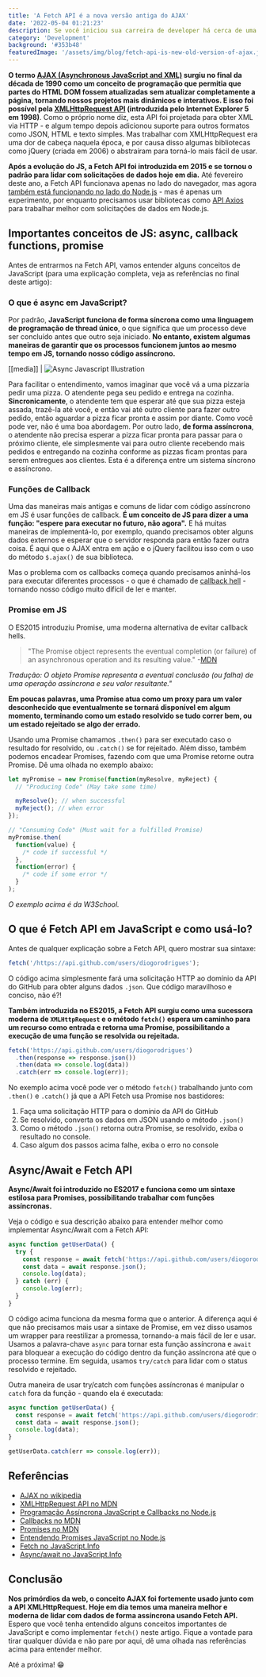 ```yaml
---
title: 'A Fetch API é a nova versão antiga do AJAX'
date: '2022-05-04 01:21:23'
description: Se você iniciou sua carreira de developer há cerca de uma década, provavelmente sabe como era complicado usar AJAX em nossas aplicações da web. No entanto, agora todos nós sabemos que o JavaScript vanilla moderno nos apresenta várias funcionalidades poderosas, incluindo a Fetch API - uma maneira mais fácil de obter dados do servidor sem recarregar a página.
category: 'Development'
background: '#353b48'
featuredImage: '/assets/img/blog/fetch-api-is-new-old-version-of-ajax.jpg'
---
```


**O termo [AJAX (Asynchronous JavaScript and XML)](<https://en.wikipedia.org/wiki/Ajax_(programming)>) surgiu no final da década de 1990 como um conceito de programação que permitia que partes do HTML DOM fossem atualizadas sem atualizar completamente a página, tornando nossos projetos mais dinâmicos e interativos. E isso foi possível pela [XMLHttpRequest API](https://developer.mozilla.org/en-US/docs/Web/API/XMLHTTPRequest) (introduzida pelo Internet Explorer 5 em 1998)**. Como o próprio nome diz, esta API foi projetada para obter XML via HTTP - e algum tempo depois adicionou suporte para outros formatos como JSON, HTML e texto simples. Mas trabalhar com XMLHttpRequest era uma dor de cabeça naquela época, e por causa disso algumas bibliotecas como jQuery (criada em 2006) o abstraíram para torná-lo mais fácil de usar.

**Após a evolução do JS, a Fetch API foi introduzida em 2015 e se tornou o padrão para lidar com solicitações de dados hoje em dia.** Até fevereiro deste ano, a Fetch API funcionava apenas no lado do navegador, mas agora [também está funcionando no lado do Node.js](https://blog.logrocket.com/fetch-api-node-js/) - mas é apenas um experimento, por enquanto precisamos usar bibliotecas como [API Axios](https://axios-http.com/docs/intro) para trabalhar melhor com solicitações de dados em Node.js.

## Importantes conceitos de JS: async, callback functions, promise

Antes de entrarmos na Fetch API, vamos entender alguns conceitos de JavaScript (para uma explicação completa, veja as referências no final deste artigo):

### O que é async em JavaScript?

Por padrão, **JavaScript funciona de forma síncrona como uma linguagem de programação de thread único**, o que significa que um processo deve ser concluído antes que outro seja iniciado. **No entanto, existem algumas maneiras de garantir que os processos funcionem juntos ao mesmo tempo em JS, tornando nosso código assíncrono.**

[[media]]
| ![Async Javascript Illustration](/assets/img/blog/async-javascript-illustration.jpg)

Para facilitar o entendimento, vamos imaginar que você vá a uma pizzaria pedir uma pizza. O atendente pega seu pedido e entrega na cozinha. **Sincronicamente**, o atendente tem que esperar até que sua pizza esteja assada, trazê-la até você, e então vai até outro cliente para fazer outro pedido, então aguardar a pizza ficar pronta e assim por diante. Como você pode ver, não é uma boa abordagem. Por outro lado, **de forma assíncrona**, o atendente não precisa esperar a pizza ficar pronta para passar para o próximo cliente, ele simplesmente vai para outro cliente recebendo mais pedidos e entregando na cozinha conforme as pizzas ficam prontas para serem entregues aos clientes. Esta é a diferença entre um sistema síncrono e assíncrono.

### Funções de Callback

Uma das maneiras mais antigas e comuns de lidar com código assíncrono em JS é usar funções de callback. **É um conceito de JS para dizer a uma função: "espere para executar no futuro, não agora".** E há muitas maneiras de implementá-lo, por exemplo, quando precisamos obter alguns dados externos e esperar que o servidor responda para então fazer outra coisa. É aqui que o AJAX entra em ação e o jQuery facilitou isso com o uso do método `$.ajax()` de sua biblioteca.

Mas o problema com os callbacks começa quando precisamos aninhá-los para executar diferentes processos - o que é chamado de [callback hell](http://callbackhell.com/) - tornando nosso código muito difícil de ler e manter.

### Promise em JS

O ES2015 introduziu Promise, uma moderna alternativa de evitar callback hells.

> "The Promise object represents the eventual completion (or failure) of an asynchronous operation and its resulting value." -[MDN](https://developer.mozilla.org/en-US/docs/Web/JavaScript/Reference/Global_Objects/Promise)

_Tradução: O objeto Promise representa a eventual conclusão (ou falha) de uma operação assíncrona e seu valor resultante."_

**Em poucas palavras, uma Promise atua como um proxy para um valor desconhecido que eventualmente se tornará disponível em algum momento, terminando como um estado resolvido se tudo correr bem, ou um estado rejeitado se algo der errado.**

Usando uma Promise chamamos `.then()` para ser executado caso o resultado for resolvido, ou `.catch()` se for rejeitado. Além disso, também podemos encadear Promises, fazendo com que uma Promise retorne outra Promise. Dê uma olhada no exemplo abaixo:

```js
let myPromise = new Promise(function(myResolve, myReject) {
  // "Producing Code" (May take some time)

  myResolve(); // when successful
  myReject(); // when error
});

// "Consuming Code" (Must wait for a fulfilled Promise)
myPromise.then(
  function(value) {
    /* code if successful */
  },
  function(error) {
    /* code if some error */
  }
);
```

_O exemplo acima é da W3School._

## O que é Fetch API em JavaScript e como usá-lo?

Antes de qualquer explicação sobre a Fetch API, quero mostrar sua sintaxe:

```js
fetch('/https://api.github.com/users/diogorodrigues');
```

O código acima simplesmente fará uma solicitação HTTP ao domínio da API do GitHub para obter alguns dados `.json`. Que código maravilhoso e conciso, não é?!

**Também introduzida no ES2015, a Fetch API surgiu como uma sucessora moderna de `XMLHttpRequest` e o método `fetch()` espera um caminho para um recurso como entrada e retorna uma Promise, possibilitando a execução de uma função se resolvida ou rejeitada.**

```js
fetch('https://api.github.com/users/diogorodrigues')
  .then(response => response.json())
  .then(data => console.log(data))
  .catch(err => console.log(err));
```

No exemplo acima você pode ver o método `fetch()` trabalhando junto com `.then()` e `.catch()` já que a API Fetch usa Promise nos bastidores:

1. Faça uma solicitação HTTP para o domínio da API do GitHub
2. Se resolvido, converta os dados em JSON usando o método `.json()`
3. Como o método `.json()` retorna outra Promise, se resolvido, exiba o resultado no console.
4. Caso algum dos passos acima falhe, exiba o erro no console

## Async/Await e Fetch API

**Async/Await foi introduzido no ES2017 e funciona como um sintaxe estilosa para Promises, possibilitando trabalhar com funções assíncronas.**

Veja o código e sua descrição abaixo para entender melhor como implementar Async/Await com a Fetch API:

```js
async function getUserData() {
  try {
    const response = await fetch('https://api.github.com/users/diogorodrigues');
    const data = await response.json();
    console.log(data);
  } catch (err) {
    console.log(err);
  }
}
```

O código acima funciona da mesma forma que o anterior. A diferença aqui é que não precisamos mais usar a sintaxe de Promise, em vez disso usamos um wrapper para reestilizar a promessa, tornando-a mais fácil de ler e usar. Usamos a palavra-chave `async` para tornar esta função assíncrona e `await` para bloquear a execução do código dentro da função assíncrona até que o processo termine. Em seguida, usamos `try/catch` para lidar com o status resolvido e rejeitado.

Outra maneira de usar try/catch com funções assíncronas é manipular o `catch` fora da função - quando ela é executada:

```js
async function getUserData() {
  const response = await fetch('https://api.github.com/users/diogorodrigues');
  const data = await response.json();
  console.log(data);
}

getUserData.catch(err => console.log(err));
```

## Referências

- [AJAX no wikipedia](<https://en.wikipedia.org/wiki/Ajax_(programming)>)
- [XMLHttpRequest API no MDN](https://developer.mozilla.org/en-US/docs/Web/API/XMLHTTPRequest)
- [Programação Assíncrona JavaScript e Callbacks no Node.js](https://nodejs.dev/learn/javascript-asynchronous-programming-and-callbacks)
- [Callbacks no MDN](https://developer.mozilla.org/en-US/docs/Glossary/Callback_function)
- [Promises no MDN](https://developer.mozilla.org/en-US/docs/Web/JavaScript/Reference/Global_Objects/Promise)
- [Entendendo Promises JavaScript no Node.js](https://nodejs.dev/learn/understanding-javascript-promises)
- [Fetch no JavaScript.Info](https://javascript.info/fetch)
- [Async/await no JavaScript.Info](https://javascript.info/async-await)

## Conclusão

**Nos primórdios da web, o conceito AJAX foi fortemente usado junto com a API XMLHttpRequest. Hoje em dia temos uma maneira melhor e moderna de lidar com dados de forma assíncrona usando Fetch API.** Espero que você tenha entendido alguns conceitos importantes de JavaScript e como implementar `fetch()` neste artigo. Fique a vontade para tirar qualquer dúvida e não pare por aqui, dê uma olhada nas referências acima para entender melhor.

Até a próxima! 😁
